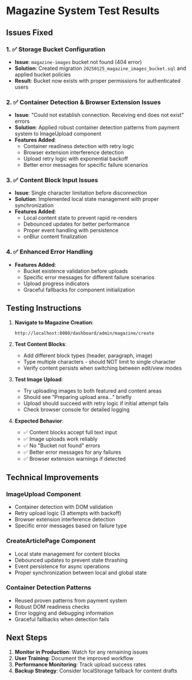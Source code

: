 # Magazine System Test Results

## Issues Fixed

### 1. ✅ Storage Bucket Configuration
- **Issue**: `magazine-images` bucket not found (404 error)
- **Solution**: Created migration `20250125_magazine_images_bucket.sql` and applied bucket policies
- **Result**: Bucket now exists with proper permissions for authenticated users

### 2. ✅ Container Detection & Browser Extension Issues
- **Issue**: "Could not establish connection. Receiving end does not exist" errors
- **Solution**: Applied robust container detection patterns from payment system to ImageUpload component
- **Features Added**:
  - Container readiness detection with retry logic
  - Browser extension interference detection
  - Upload retry logic with exponential backoff
  - Better error messages for specific failure scenarios

### 3. ✅ Content Block Input Issues
- **Issue**: Single character limitation before disconnection
- **Solution**: Implemented local state management with proper synchronization
- **Features Added**:
  - Local content state to prevent rapid re-renders
  - Debounced updates for better performance
  - Proper event handling with persistence
  - onBlur content finalization

### 4. ✅ Enhanced Error Handling
- **Features Added**:
  - Bucket existence validation before uploads
  - Specific error messages for different failure scenarios
  - Upload progress indicators
  - Graceful fallbacks for component initialization

## Testing Instructions

1. **Navigate to Magazine Creation**:
   ```
   http://localhost:8080/dashboard/admin/magazine/create
   ```

2. **Test Content Blocks**:
   - Add different block types (header, paragraph, image)
   - Type multiple characters - should NOT limit to single character
   - Verify content persists when switching between edit/view modes

3. **Test Image Upload**:
   - Try uploading images to both featured and content areas
   - Should see "Preparing upload area..." briefly
   - Upload should succeed with retry logic if initial attempt fails
   - Check browser console for detailed logging

4. **Expected Behavior**:
   - ✅ Content blocks accept full text input
   - ✅ Image uploads work reliably
   - ✅ No "Bucket not found" errors
   - ✅ Better error messages for any failures
   - ✅ Browser extension warnings if detected

## Technical Improvements

### ImageUpload Component
- Container detection with DOM validation
- Retry upload logic (3 attempts with backoff)
- Browser extension interference detection
- Specific error messages based on failure type

### CreateArticlePage Component  
- Local state management for content blocks
- Debounced updates to prevent state thrashing
- Event persistence for async operations
- Proper synchronization between local and global state

### Container Detection Patterns
- Reused proven patterns from payment system
- Robust DOM readiness checks
- Error logging and debugging information
- Graceful fallbacks when detection fails

## Next Steps

1. **Monitor in Production**: Watch for any remaining issues
2. **User Training**: Document the improved workflow
3. **Performance Monitoring**: Track upload success rates
4. **Backup Strategy**: Consider localStorage fallback for content drafts